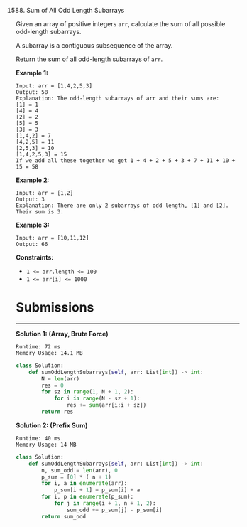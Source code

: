 1588. Sum of All Odd Length Subarrays

Given an array of positive integers `arr`, calculate the sum of all possible odd-length subarrays.

A subarray is a contiguous subsequence of the array.

Return the sum of all odd-length subarrays of `arr`.

 

**Example 1:**
```
Input: arr = [1,4,2,5,3]
Output: 58
Explanation: The odd-length subarrays of arr and their sums are:
[1] = 1
[4] = 4
[2] = 2
[5] = 5
[3] = 3
[1,4,2] = 7
[4,2,5] = 11
[2,5,3] = 10
[1,4,2,5,3] = 15
If we add all these together we get 1 + 4 + 2 + 5 + 3 + 7 + 11 + 10 + 15 = 58
```

**Example 2:**
```
Input: arr = [1,2]
Output: 3
Explanation: There are only 2 subarrays of odd length, [1] and [2]. Their sum is 3.
```

**Example 3:**
```
Input: arr = [10,11,12]
Output: 66
```

**Constraints:**

* `1 <= arr.length <= 100`
* `1 <= arr[i] <= 1000`

# Submissions
---
**Solution 1: (Array, Brute Force)**
```
Runtime: 72 ms
Memory Usage: 14.1 MB
```
```python
class Solution:
    def sumOddLengthSubarrays(self, arr: List[int]) -> int:
        N = len(arr)
        res = 0
        for sz in range(1, N + 1, 2):
            for i in range(N - sz + 1):
                res += sum(arr[i:i + sz])
        return res
```

**Solution 2: (Prefix Sum)**
```
Runtime: 40 ms
Memory Usage: 14 MB
```
```python
class Solution:
    def sumOddLengthSubarrays(self, arr: List[int]) -> int:
        n, sum_odd = len(arr), 0
        p_sum = [0] * ( n + 1)
        for i, a in enumerate(arr):
            p_sum[i + 1] = p_sum[i] + a
        for i, p in enumerate(p_sum):
            for j in range(i + 1, n + 1, 2):
                sum_odd += p_sum[j] - p_sum[i] 
        return sum_odd
```